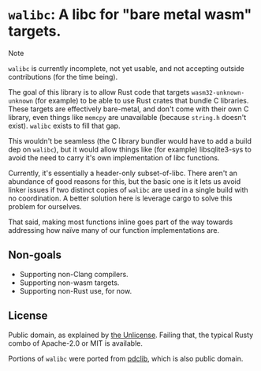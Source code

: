 # `walibc`: A libc for "bare metal wasm" targets.

> [!NOTE]
>
> `walibc` is currently incomplete, not yet usable, and not accepting outside contributions (for the time being).

The goal of this library is to allow Rust code that targets `wasm32-unknown-unknown` (for example) to be able to use Rust crates that bundle C libraries. These targets are effectively bare-metal, and don't come with their own C library, even things like `memcpy` are unavailable (because `string.h` doesn't exist). `walibc` exists to fill that gap.

This wouldn't be seamless (the C library bundler would have to add a build dep on `walibc`), but it would allow things like (for example) libsqlite3-sys to avoid the need to carry it's own implementation of libc functions.

Currently, it's essentially a header-only subset-of-libc. There aren't an abundance of good reasons for this, but the basic one is it lets us avoid linker issues if two distinct copies of `walibc` are used in a single build with no coordination. A better solution here is leverage cargo to solve this problem for ourselves.

That said, making most functions inline goes part of the way towards addressing how naïve many of our function implementations are.

## Non-goals
- Supporting non-Clang compilers.
- Supporting non-wasm targets.
- Supporting non-Rust use, for now.

## License
Public domain, as explained by [the Unlicense](./UNLICENSE). Failing that, the typical Rusty combo of Apache-2.0 or MIT is available.

Portions of `walibc` were ported from [pdclib](https://github.com/DevSolar/pdclib), which is also public domain.
